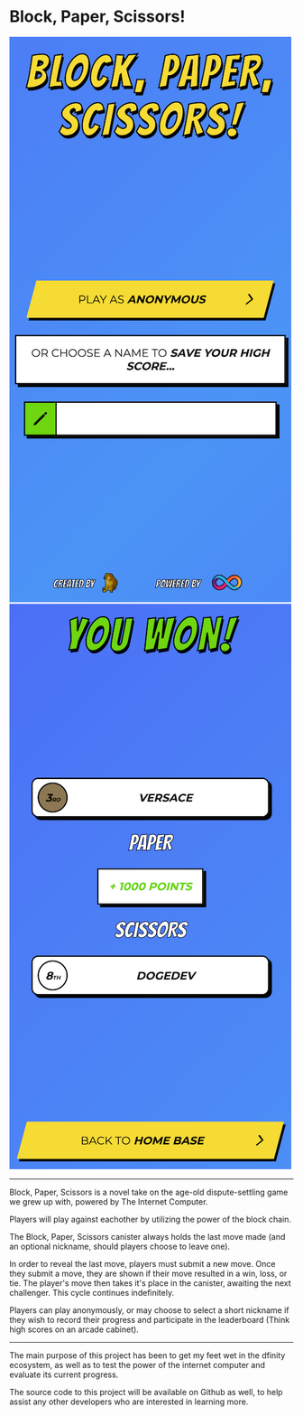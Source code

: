 # Block, Paper, Scissors!

![screenshot-01](https://github.com/yes-but-also-no/rock_paper_scissors/blob/master/ss01.png?raw=true)
![screenshot-02](https://github.com/yes-but-also-no/rock_paper_scissors/blob/master/ss02.png?raw=true)

---

Block, Paper, Scissors is a novel take on the age-old dispute-settling game we grew up with, powered by The Internet Computer.

Players will play against eachother by utilizing the power of the block chain.

The Block, Paper, Scissors canister always holds the last move made (and an optional nickname, should players choose to leave one).

In order to reveal the last move, players must submit a new move. Once they submit a move, they are shown if their move resulted in a win, loss, or tie. The player's move then takes it's place in the canister, awaiting the next challenger. This cycle continues indefinitely.

Players can play anonymously, or may choose to select a short nickname if they wish to record their progress and participate in the leaderboard (Think high scores on an arcade cabinet).

---

The main purpose of this project has been to get my feet wet in the dfinity ecosystem, as well as to test the power of the internet computer and evaluate its current progress.

The source code to this project will be available on Github as well, to help assist any other developers who are interested in learning more.
